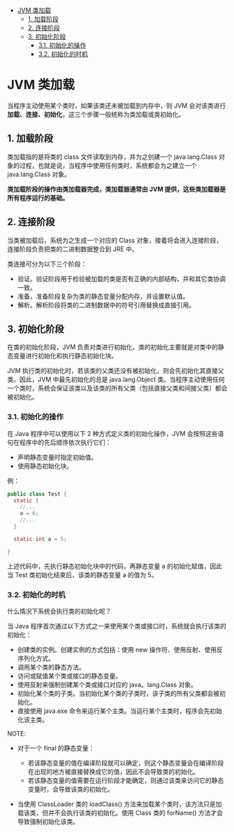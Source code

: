 - [JVM 类加载](#jvm-%E7%B1%BB%E5%8A%A0%E8%BD%BD)
	- [1. 加载阶段](#1-%E5%8A%A0%E8%BD%BD%E9%98%B6%E6%AE%B5)
	- [2. 连接阶段](#2-%E8%BF%9E%E6%8E%A5%E9%98%B6%E6%AE%B5)
	- [3. 初始化阶段](#3-%E5%88%9D%E5%A7%8B%E5%8C%96%E9%98%B6%E6%AE%B5)
		- [3.1. 初始化的操作](#31-%E5%88%9D%E5%A7%8B%E5%8C%96%E7%9A%84%E6%93%8D%E4%BD%9C)
		- [3.2. 初始化的时机](#32-%E5%88%9D%E5%A7%8B%E5%8C%96%E7%9A%84%E6%97%B6%E6%9C%BA)

# JVM 类加载

当程序主动使用某个类时，如果该类还未被加载到内存中，则 JVM 会对该类进行**加载、连接、初始化**，这三个步骤一般统称为类加载或类初始化。

## 1. 加载阶段

类加载指的是将类的 class 文件读取到内存，并为之创建一个 java.lang.Class 对象的过程，也就是说，当程序中使用任何类时，系统都会为之建立一个 java.lang.Class 对象。

**类加载阶段的操作由类加载器完成，类加载器通常由 JVM 提供，这些类加载器是所有程序运行的基础。**

## 2. 连接阶段

当类被加载后，系统为之生成一个对应的 Class 对象，接着将会进入连接阶段，连接阶段负责把类的二进制数据整合到 JRE 中。

类连接可分为以下三个阶段：
- 验证。验证阶段用于检验被加载的类是否有正确的内部结构，并和其它类协调一致。
- 准备。准备阶段复杂为类的静态变量分配内存，并设置默认值。
- 解析。解析阶段将类的二进制数据中的符号引用替换成直接引用。

## 3. 初始化阶段

在类的初始化阶段，JVM 负责对类进行初始化，类的初始化主要就是对类中的静态变量进行初始化和执行静态初始化块。

JVM 执行类的初始化时，若该类的父类还没有被初始化，则会先初始化其直接父类。因此，JVM 中最先初始化的总是 java.lang.Object 类。当程序主动使用任何一个类时，系统会保证该类以及该类的所有父类（包括直接父类和间接父类）都会被初始化。

### 3.1. 初始化的操作

在 Java 程序中可以使用以下 2 种方式定义类的初始化操作，JVM 会按照这些语句在程序中的先后顺序依次执行它们：
- 声明静态变量时指定初始值。
- 使用静态初始化块。

例：
```java
public class Test {
  static {
    //...
    a = 6;
    //...
  }

  static int a = 5;

}
```
上述代码中，先执行静态初始化块中的代码，再静态变量 a 的初始化赋值，因此当 Test 类初始化结束后，该类的静态变量 a 的值为 5。

### 3.2. 初始化的时机

什么情况下系统会执行类的初始化呢？

当 Java 程序首次通过以下方式之一来使用某个类或接口时，系统就会执行该类的初始化：
- 创建类的实例。创建实例的方式包括：使用 new 操作符、使用反射、使用反序列化方式。
- 调用某个类的静态方法。
- 访问或赋值某个类或接口的静态变量。
- 使用反射来强制创建某个类或接口对应的 java。lang.Class 对象。
- 初始化某个类的子类。当初始化某个类的子类时，该子类的所有父类都会被初始化。
- 直接使用 java.exe 命令来运行某个主类。当运行某个主类时，程序会先初始化该主类。

NOTE: 
- 对于一个 final 的静态变量：
  - 若该静态变量的值在编译阶段就可以确定，则这个静态变量会在编译阶段在出现的地方被直接替换成它的值，因此不会导致类的初始化。
  - 若该静态变量的值需要在运行阶段才能确定，则通过该类来访问它的静态变量时，会导致该类的初始化。

- 当使用 ClassLoader 类的 loadClass() 方法来加载某个类时，该方法只是加载该类，但并不会执行该类的初始化。使用 Class 类的 forName() 方法才会导致强制初始化该类。
